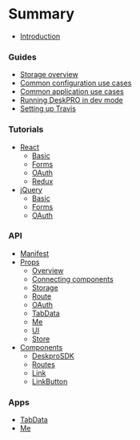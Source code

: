 # Summary

* [Introduction](README.md)

### Guides
* [Storage overview](guides/storage.md)
* [Common configuration use cases](guides/common_configuration.md)
* [Common application use cases](guides/common_application.md)
* [Running DeskPRO in dev mode](guides/deskpro_dev_mode.md)
* [Setting up Travis](guides/travis.md)

### Tutorials
* [React]()
    - [Basic](tutorials/basic.md)
    - [Forms](tutorials/form.md)
    - [OAuth](tutorials/oauth.md)
    - [Redux](tutorials/redux.md)
* [jQuery]()
    - [Basic](tutorials/jquery-basic.md)
    - [Forms](tutorials/jquery-form.md)
    - [OAuth](tutorials/jquery-oauth.md)

### API
* [Manifest](api/manifest.md)
* [Props]()
    - [Overview](api/props/overview.md)
    - [Connecting components](api/props/connecting.md)
    - [Storage](api/props/storage.md)
    - [Route](api/props/route.md)
    - [OAuth](api/props/oauth.md)
    - [TabData](api/props/tabdata.md)
    - [Me](api/props/me.md)
    - [UI](api/props/ui.md)
    - [Store](api/props/store.md)
* [Components]()
    - [DeskproSDK](api/components/deskprosdk.md)
    - [Routes](api/components/routes.md)
    - [Link](api/components/link.md)
    - [LinkButton](api/components/linkbutton.md)

### Apps
* [TabData](apps/tabdata.md)
* [Me](apps/me.md)
